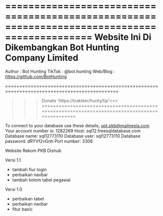 =============================================================================================
Website Ini Di Dikembangkan Bot Hunting Company Limited
=============================================================================================

Author		: Bot Hunting
TikTok		: @bot.hunting
Web/Blog	: https://github.com/BotHunting

==============================================================================================
>>> Donate 'https://trakteer/hunty/tip'<<<
==============================================================================================


To connect to your database use these details; upt.pkb@mailnesia.com
Your account number is: 1282269
Host: sql12.freesqldatabase.com
Database name: sql12773110
Database user: sql12773110
Database password: dRYVf2vGnh
Port number: 3306



Website Rekom PKB Dishub

Versi 1.1
- tambah fiur login
- perbaikan navbar
- tambah kolom tabel pegawai

Versi 1.0
- perbaikan tabel
- perbaikan navbar
- fitur basic